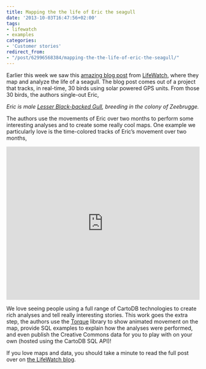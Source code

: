 ```yaml
---
title: Mapping the the life of Eric the seagull
date: '2013-10-03T16:47:56+02:00'
tags:
- lifewatch
- examples
categories:
- 'Customer stories'
redirect_from:
- "/post/62996568384/mapping-the-the-life-of-eric-the-seagull/"
---
```


Earlier this week we saw this <a href="http://lifewatch.inbo.be/blog/posts/tracking-eric.html">amazing blog post</a> from <a href="http://lifewatch.inbo.be/">LifeWatch</a>, where they map and analyze the life of a seagull. The blog post comes out of a project that tracks, in real-time, 30 birds using solar powered GPS units. From those 30 birds, the authors single-out Eric,

_Eric is male <a href="http://en.wikipedia.org/wiki/Lesser_Black-backed_Gull">Lesser Black-backed Gull</a>, breeding in the colony of Zeebrugge._

The authors use the movements of Eric over two months to perform some interesting analyses and to create some really cool maps. One example we particularly love is the time-colored tracks of Eric’s movement over two months,

<iframe frameborder="0" height="400" src="http://lifewatch-inbo.cartodb.com/viz/44cf305c-21f9-11e3-9f83-4f522829d789/embed_map?title=false&amp;description=false&amp;search=false&amp;shareable=false&amp;cartodb_logo=true&amp;layer_selector=false&amp;legends=true&amp;scrollwheel=true&amp;sublayer_options=1&amp;sql=SELECT%20ST_MakeLine(the_geom_webmercator%20ORDER%20BY%20date_time%20ASC)%20AS%20the_geom_webmercator%2C%20day_of_year%0AFROM%20tracking_eric%0AGROUP%20BY%20day_of_year&amp;sw_lat=50.963616518684226&amp;sw_lon=1.8189239501953125&amp;ne_lat=51.76953957596102&amp;ne_lon=4.4556427001953125" width="100%"></iframe>

We love seeing people using a full range of CartoDB technologies to create rich analyses and tell really interesting stories. This work goes the extra step, the authors use the <a href="https://github.com/CartoDB/torque">Torque</a> library to show animated movement on the map, provide SQL examples to explain how the analyses were performed, and even publish the Creative Commons data for you to play with on your own<span id="docs-internal-guid-58993b98-7ec5-081d-178e-885766688f0e"> (hosted using the CartoDB SQL API)!

If you love maps and data, you should take a minute to read the full post over on <a href="http://lifewatch.inbo.be/blog/posts/tracking-eric.html">the LifeWatch blog</a>.

